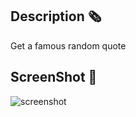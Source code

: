 ## Description 🗞️
Get a famous random quote

## ScreenShot 📸
![screenshot](https://res.cloudinary.com/dqxtoises/image/upload/v1645980484/screenshot_lo6e8x.png)



